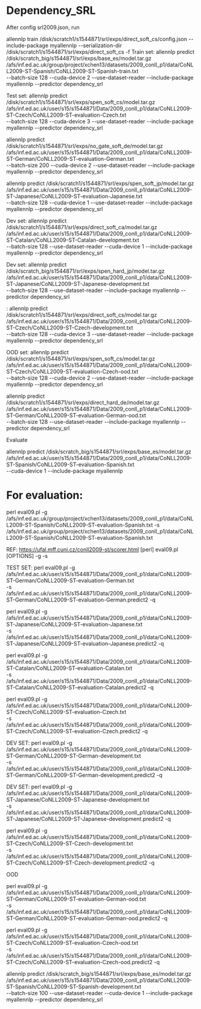 # Dependency_SRL 

After config srl2009.json, run

allennlp train /disk/scratch1/s1544871/srl/exps/direct_soft_cs/config.json --include-package myallennlp --serialization-dir  /disk/scratch1/s1544871/srl/exps/direct_soft_cs -f
Train set:
allennlp predict  /disk/scratch_big/s1544871/srl/exps/base_es/model.tar.gz \
/afs/inf.ed.ac.uk/group/project/xchen13/datasets/2009_conll_p1/data/CoNLL2009-ST-Spanish/CoNLL2009-ST-Spanish-train.txt \
--batch-size 128 --cuda-device 2 --use-dataset-reader --include-package myallennlp --predictor dependency_srl 


Test set:
allennlp predict /disk/scratch1/s1544871/srl/exps/spen_soft_cs/model.tar.gz \
/afs/inf.ed.ac.uk/user/s15/s1544871/Data/2009_conll_p1/data/CoNLL2009-ST-Czech/CoNLL2009-ST-evaluation-Czech.txt \
--batch-size 128  --cuda-device 3 --use-dataset-reader --include-package myallennlp --predictor dependency_srl

allennlp predict  /disk/scratch1/s1544871/srl/exps/no_gate_soft_de/model.tar.gz \
/afs/inf.ed.ac.uk/user/s15/s1544871/Data/2009_conll_p1/data/CoNLL2009-ST-German/CoNLL2009-ST-evaluation-German.txt \
--batch-size 200   --cuda-device 2 --use-dataset-reader --include-package myallennlp --predictor dependency_srl

allennlp predict /disk/scratch1/s1544871/srl/exps/spen_soft_jp/model.tar.gz \
/afs/inf.ed.ac.uk/user/s15/s1544871/Data/2009_conll_p1/data/CoNLL2009-ST-Japanese/CoNLL2009-ST-evaluation-Japanese.txt \
--batch-size 128  --cuda-device 1 --use-dataset-reader --include-package myallennlp --predictor dependency_srl


Dev set:
allennlp predict /disk/scratch1/s1544871/srl/exps/direct_soft_ca/model.tar.gz \
/afs/inf.ed.ac.uk/user/s15/s1544871/Data/2009_conll_p1/data/CoNLL2009-ST-Catalan/CoNLL2009-ST-Catalan-development.txt \
--batch-size 128 --use-dataset-reader --cuda-device 1 --include-package myallennlp --predictor dependency_srl


Dev set:
allennlp predict /disk/scratch_big/s1544871/srl/exps/spen_hard_jp/model.tar.gz \
/afs/inf.ed.ac.uk/user/s15/s1544871/Data/2009_conll_p1/data/CoNLL2009-ST-Japanese/CoNLL2009-ST-Japanese-development.txt \
--batch-size 128 --use-dataset-reader  --include-package myallennlp --predictor dependency_srl

:
allennlp predict /disk/scratch1/s1544871/srl/exps/direct_soft_cs/model.tar.gz \
/afs/inf.ed.ac.uk/user/s15/s1544871/Data/2009_conll_p1/data/CoNLL2009-ST-Czech/CoNLL2009-ST-Czech-development.txt \
--batch-size 128 --cuda-device 3  --use-dataset-reader  --include-package myallennlp --predictor dependency_srl



OOD set:
allennlp predict /disk/scratch1/s1544871/srl/exps/spen_soft_cs/model.tar.gz \
/afs/inf.ed.ac.uk/user/s15/s1544871/Data/2009_conll_p1/data/CoNLL2009-ST-Czech/CoNLL2009-ST-evaluation-Czech-ood.txt \
--batch-size 128   --cuda-device 2 --use-dataset-reader --include-package myallennlp --predictor dependency_srl 

allennlp predict  /disk/scratch1/s1544871/srl/exps/direct_hard_de/model.tar.gz \
/afs/inf.ed.ac.uk/user/s15/s1544871/Data/2009_conll_p1/data/CoNLL2009-ST-German/CoNLL2009-ST-evaluation-German-ood.txt \
--batch-size 128 --use-dataset-reader --include-package myallennlp --predictor dependency_srl 


Evaluate

allennlp predict  /disk/scratch_big/s1544871/srl/exps/base_es/model.tar.gz \
/afs/inf.ed.ac.uk/user/s15/s1544871/Data/2009_conll_p1/data/CoNLL2009-ST-Spanish/CoNLL2009-ST-evaluation-Spanish.txt \
 --cuda-device 1 --include-package myallennlp

# For evaluation:

perl eval09.pl -g /afs/inf.ed.ac.uk/group/project/xchen13/datasets/2009_conll_p1/data/CoNLL2009-ST-Spanish/CoNLL2009-ST-evaluation-Spanish.txt -s /afs/inf.ed.ac.uk/group/project/xchen13/datasets/2009_conll_p1/data/CoNLL2009-ST-Spanish/CoNLL2009-ST-evaluation-Spanish.txt

REF:
https://ufal.mff.cuni.cz/conll2009-st/scorer.html
   [perl] eval09.pl [OPTIONS] -g <gold standard> -s <system output>

TEST SET:
perl eval09.pl -g /afs/inf.ed.ac.uk/user/s15/s1544871/Data/2009_conll_p1/data/CoNLL2009-ST-German/CoNLL2009-ST-evaluation-German.txt  \
 -s /afs/inf.ed.ac.uk/user/s15/s1544871/Data/2009_conll_p1/data/CoNLL2009-ST-German/CoNLL2009-ST-evaluation-German.predict2 -q
 
perl eval09.pl -g /afs/inf.ed.ac.uk/user/s15/s1544871/Data/2009_conll_p1/data/CoNLL2009-ST-Japanese/CoNLL2009-ST-evaluation-Japanese.txt  \
 -s /afs/inf.ed.ac.uk/user/s15/s1544871/Data/2009_conll_p1/data/CoNLL2009-ST-Japanese/CoNLL2009-ST-evaluation-Japanese.predict2 -q
 
perl eval09.pl -g /afs/inf.ed.ac.uk/user/s15/s1544871/Data/2009_conll_p1/data/CoNLL2009-ST-Catalan/CoNLL2009-ST-evaluation-Catalan.txt  \
 -s /afs/inf.ed.ac.uk/user/s15/s1544871/Data/2009_conll_p1/data/CoNLL2009-ST-Catalan/CoNLL2009-ST-evaluation-Catalan.predict2 -q

perl eval09.pl -g /afs/inf.ed.ac.uk/user/s15/s1544871/Data/2009_conll_p1/data/CoNLL2009-ST-Czech/CoNLL2009-ST-evaluation-Czech.txt  \
 -s /afs/inf.ed.ac.uk/user/s15/s1544871/Data/2009_conll_p1/data/CoNLL2009-ST-Czech/CoNLL2009-ST-evaluation-Czech.predict2 -q


DEV SET:
perl eval09.pl -g /afs/inf.ed.ac.uk/user/s15/s1544871/Data/2009_conll_p1/data/CoNLL2009-ST-German/CoNLL2009-ST-German-development.txt \
 -s /afs/inf.ed.ac.uk/user/s15/s1544871/Data/2009_conll_p1/data/CoNLL2009-ST-German/CoNLL2009-ST-German-development.predict2 -q
 
 
DEV SET:
perl eval09.pl -g /afs/inf.ed.ac.uk/user/s15/s1544871/Data/2009_conll_p1/data/CoNLL2009-ST-Japanese/CoNLL2009-ST-Japanese-development.txt \
 -s /afs/inf.ed.ac.uk/user/s15/s1544871/Data/2009_conll_p1/data/CoNLL2009-ST-Japanese/CoNLL2009-ST-Japanese-development.predict2 -q
 
perl eval09.pl -g /afs/inf.ed.ac.uk/user/s15/s1544871/Data/2009_conll_p1/data/CoNLL2009-ST-Czech/CoNLL2009-ST-Czech-development.txt \
 -s /afs/inf.ed.ac.uk/user/s15/s1544871/Data/2009_conll_p1/data/CoNLL2009-ST-Czech/CoNLL2009-ST-Czech-development.predict2 -q
 
 
 
 OOD
 
perl eval09.pl -g /afs/inf.ed.ac.uk/user/s15/s1544871/Data/2009_conll_p1/data/CoNLL2009-ST-German/CoNLL2009-ST-evaluation-German-ood.txt  \
 -s /afs/inf.ed.ac.uk/user/s15/s1544871/Data/2009_conll_p1/data/CoNLL2009-ST-German/CoNLL2009-ST-evaluation-German-ood.predict2 -q
 
perl eval09.pl -g /afs/inf.ed.ac.uk/user/s15/s1544871/Data/2009_conll_p1/data/CoNLL2009-ST-Czech/CoNLL2009-ST-evaluation-Czech-ood.txt  \
 -s /afs/inf.ed.ac.uk/user/s15/s1544871/Data/2009_conll_p1/data/CoNLL2009-ST-Czech/CoNLL2009-ST-evaluation-Czech-ood.predict2 -q
 
 
 
 
 
allennlp predict /disk/scratch_big/s1544871/srl/exps/base_es/model.tar.gz \
/afs/inf.ed.ac.uk/user/s15/s1544871/Data/2009_conll_p1/data/CoNLL2009-ST-Spanish/CoNLL2009-ST-Spanish-development.txt \
--batch-size 100 --use-dataset-reader --cuda-device 1 --include-package myallennlp --predictor dependency_srl 
